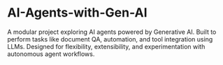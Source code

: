 # AI-Agents-with-Gen-AI
A modular project exploring AI agents powered by Generative AI. Built to perform tasks like document QA, automation, and tool integration using LLMs. Designed for flexibility, extensibility, and experimentation with autonomous agent workflows.
